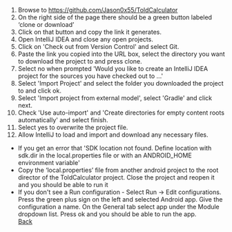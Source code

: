 1. Browse to https://github.com/Jason0x55/ToldCalculator
2. On the right side of the page there should be a green button labeled ‘clone or download’
3. Click on that button and copy the link it generates.
4. Open IntelliJ IDEA and close any open projects.
5. Click on 'Check out from Version Control' and select Git.
6. Paste the link you copied into the URL box, select the directory you want to download the project to and press clone.
7. Select no when prompted 'Would you like to create an IntelliJ IDEA project for the sources you have checked out to ...'
8. Select 'Import Project' and select the folder you downloaded the project to and click ok.
9. Select 'Import project from external model', select 'Gradle' and click next.
10. Check 'Use auto-import' and 'Create directories for empty content roots automatically' and select finish.
11. Select yes to overwrite the project file.
12. Allow IntelliJ to load and import and download any necessary files.  

* If you get an error that 'SDK location not found. Define location with sdk.dir in the local.properties file or with an ANDROID_HOME environment variable'
* Copy the ‘local.properties’ file from another android project to the root director of the ToldCalculator project. Close the project and reopen it and you should be able to run it
* If you don't see a Run configuration - Select Run → Edit configurations. Press the green plus sign on the left and selected Android app. Give the configuration a name. On the General tab select app under the Module dropdown list. Press ok and you should be able to run the app.  
[Back](../../README.md)